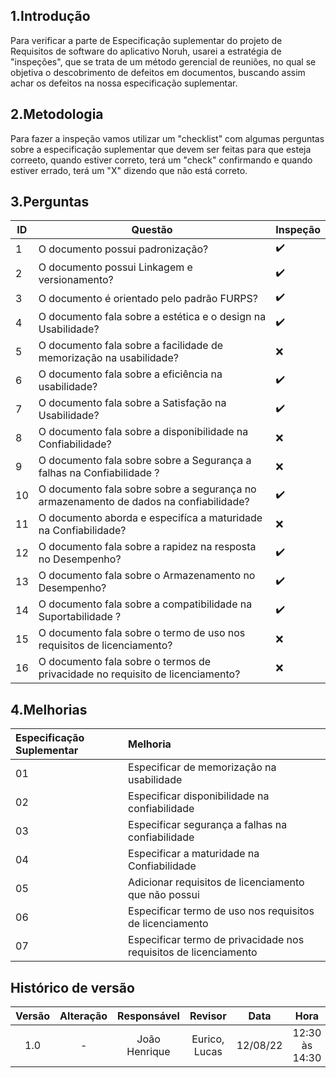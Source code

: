 ## 1.Introdução

Para verificar a parte de Especificação suplementar do projeto de Requisitos de software do aplicativo Noruh, usarei a estratégia de "inspeções", que se trata de um método gerencial de reuniões, no qual se objetiva o descobrimento de defeitos em documentos, buscando assim achar os defeitos na nossa especificação suplementar.

## 2.Metodologia

Para fazer a inspeção vamos utilizar um "checklist" com algumas perguntas sobre a especificação suplementar que devem ser feitas para que esteja correeto, quando estiver correto, terá um "check" confirmando e quando estiver errado, terá um "X" dizendo que não está correto.

## 3.Perguntas

|ID|Questão| Inspeção |
|-----------|-------------|-------------|
|1 | O documento possui padronização?|:heavy_check_mark: |
|2 | O documento possui Linkagem e  versionamento? | :heavy_check_mark:|
|3 | O documento é orientado pelo padrão FURPS? | :heavy_check_mark:|
|4 | O documento fala sobre a estética e  o design na Usabilidade? | :heavy_check_mark:|
|5 | O documento fala sobre a facilidade de memorização na usabilidade? |:x:|
|6 | O documento fala  sobre a eficiência na usabilidade? | :heavy_check_mark:|
|7 | O documento fala sobre a Satisfação na Usabilidade? |:heavy_check_mark:|
|8 | O documento fala sobre a disponibilidade na Confiabilidade?| :x:|
|9 | O documento fala sobre sobre a Segurança a falhas na Confiabilidade ? | :x:|
|10 | O documento fala sobre sobre a segurança no armazenamento de dados na confiabilidade? |:heavy_check_mark:| 
|11 | O documento aborda e especifíca a maturidade na Confiabilidade?| :x:|
|12 | O documento fala sobre a  rapidez na resposta no Desempenho? | :heavy_check_mark:|
|13 | O documento fala sobre o Armazenamento no Desempenho? | :heavy_check_mark:|
|14 | O documento fala sobre a compatibilidade na Suportabilidade ? | :heavy_check_mark:|
|15 |  O documento fala sobre o termo de uso nos requisitos de licenciamento?| :x: |
|16 |  O documento fala sobre o termos de privacidade no requisito de licenciamento? | :x: |


## 4.Melhorias

| Especificação Suplementar | Melhoria |
|:-------|:---------|
| 01 | Especificar de memorização na usabilidade|
| 02 | Especificar disponibilidade na confiabilidade |
| 03 | Especificar segurança a falhas na confiabilidade|
| 04 | Especificar a maturidade na Confiabilidade |
| 05 | Adicionar requisitos de licenciamento que não possui |
| 06 | Especificar termo de uso nos requisitos de licenciamento |
| 07 | Especificar termo de privacidade nos requisitos de licenciamento |


## Histórico de versão
| Versão |      Alteração      | Responsável |           Revisor            |   Data   | Hora  |
| :----: | :-----------------: | :---------: | :--------------------------: | :------: | :------: |
|  1.0   |          -          |    João Henrique    |      Eurico, Lucas                | 12/08/22 |12:30 às 14:30 |